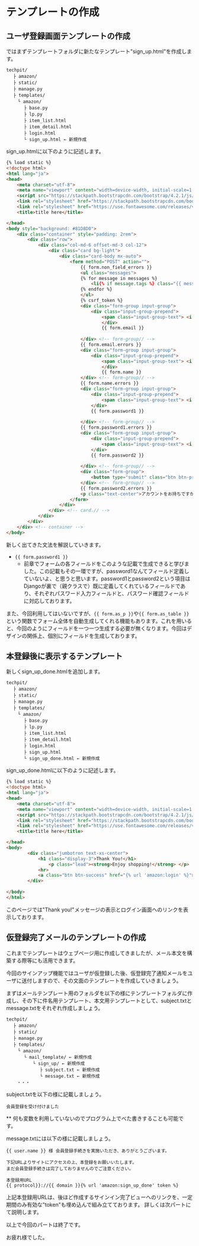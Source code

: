 # テンプレートの作成

## ユーザ登録画面テンプレートの作成
ではまずテンプレートフォルダに新たなテンプレート"sign_up.html"を作成します。
```
techpit/
　 ├ amazon/
　 ├ static/
　 ├ manage.py
　 ├ templates/ 
 　　└ amazon/
    　 ├ base.py
　     ├ lp.py
　　　　├ item_list.html
　　　　├ item_detail.html
　　　　├ login.html
　　　　└ sign_up.html ← 新規作成

```

sign_up.htmlに以下のように記述します。
```html
{% load static %}
<!doctype html>
<html lang="ja">
<head>
    <meta charset="utf-8">
    <meta name="viewport" content="width=device-width, initial-scale=1, shrink-to-fit=no">
    <script src="https://stackpath.bootstrapcdn.com/bootstrap/4.2.1/js/bootstrap.min.js"></script>
    <link rel="stylesheet" href="https://stackpath.bootstrapcdn.com/bootstrap/4.1.0/css/bootstrap.min.css">
    <link rel="stylesheet" href="https://use.fontawesome.com/releases/v5.5.0/css/all.css" >
    <title>title here</title>

</head>
<body style="background: #81D8D0">
    <div class="container" style="padding: 2rem">
        <div class="row">
            <div class="col-md-6 offset-md-3 col-12">
                <div class="card bg-light">
                    <div class="card-body mx-auto">
                        <form method="POST" action="">
                            {{ form.non_field_errors }}
                            <ul class="messages">
                            {% for message in messages %}
                                <li{% if message.tags %} class="{{ message.tags }}"{% endif %}>{{ message }}</li>
                            {% endfor %}
                            </ul>
                            {% csrf_token %}
                            <div class="form-group input-group">
                                <div class="input-group-prepend">
                                    <span class="input-group-text"> <i class="fa fa-envelope"></i> </span>
                                    </div>
                                    {{ form.email }}
                                    
                            </div> <!-- form-group// -->
                            {{ form.email.errors }}
                            <div class="form-group input-group">
                                <div class="input-group-prepend">
                                    <span class="input-group-text"> <i class="fa fa-user"></i> </span>
                                    </div>
                                    {{ form.name }}
                            </div> <!-- form-group// -->
                            {{ form.name.errors }}
                            <div class="form-group input-group">
                                <div class="input-group-prepend">
                                    <span class="input-group-text"> <i class="fa fa-lock"></i> </span>
                                </div>
                                {{ form.password1 }}
                                
                            </div> <!-- form-group// -->
                            {{ form.password1.errors }}
                            <div class="form-group input-group">
                                <div class="input-group-prepend">
                                    <span class="input-group-text"> <i class="fa fa-lock"></i> </span>
                                </div>
                                {{ form.password2 }}
                                
                            </div> <!-- form-group// -->                                      
                            <div class="form-group">
                                <button type="submit" class="btn btn-primary btn-block"> Create Account  </button>
                            </div> <!-- form-group// -->   
                            {{ form.password2.errors }}   
                            <p class="text-center">アカウントをお持ちですか? <a href="{% url 'amazon:login' %}">Log In</a> </p>                                                                 
                        </form>
                    </div>
                </div> <!-- card.// -->
            </div>
        </div>
    </div> <!-- container -->
</body>
```

新しく出てきた文法を解説していきます。
* `{{ form.password1 }}`
  * 前章でフォームの各フィールドをこのような記載で生成できると学びました。この記載もその一環ですが、password1なんてフィールド定義していないよ、と思うと思います。password1とpassword2という項目はDjangoが裏で（親クラスで）既に定義してくれているフィールドであり、それぞれパスワード入力フィールドと、パスワード確認フィールドに対応しております。


また、今回利用してはいないですが、`{{ form.as_p }}`や`{{ form.as_table }}`という関数でフォーム全体を自動生成してくれる機能もあります。これを用いると、今回のようにフィールドを一つ一つ生成する必要が無くなります。今回はデザインの関係上、個別にフィールドを生成しております。

## 本登録後に表示するテンプレート
新しくsign_up_done.htmlを追加します。
```
techpit/
　 ├ amazon/
　 ├ static/
　 ├ manage.py
　 ├ templates/ 
 　　└ amazon/
    　 ├ base.py
　     ├ lp.py
　　　　├ item_list.html
　　　　├ item_detail.html
　　　　├ login.html
　　　　├ sign_up.html
　　　　└ sign_up_done.html ← 新規作成

```

sign_up_done.htmlに以下のように記述します。
```html
{% load static %}
<!doctype html>
<html lang="ja">
<head>
    <meta charset="utf-8">
    <meta name="viewport" content="width=device-width, initial-scale=1, shrink-to-fit=no">
    <script src="https://stackpath.bootstrapcdn.com/bootstrap/4.2.1/js/bootstrap.min.js" ></script>
    <link rel="stylesheet" href="https://stackpath.bootstrapcdn.com/bootstrap/4.1.0/css/bootstrap.min.css">
    <link rel="stylesheet" href="https://use.fontawesome.com/releases/v5.5.0/css/all.css">
    <title>title here</title>

</head>
<body>
        <div class="jumbotron text-xs-center">
            <h1 class="display-3">Thank You!</h1>
                <p class="lead"><strong>Enjoy shopping!</strong> </p>
            <hr>
            <a class="btn btn-success" href="{% url 'amazon:login' %}">login</a>
        </div>
            
</body>
</html>

```

このページでは"Thank you!"メッセージの表示とログイン画面へのリンクを表示しております。

## 仮登録完了メールのテンプレートの作成
これまでテンプレートはウェブページ用に作成してきましたが、メール本文を構築する際等にも活用できます。

今回のサインアップ機能ではユーザが仮登録した後、仮登録完了通知メールをユーザに送付しますので、その文面のテンプレートを作成していきましょう。

まずはメールテンプレート用のフォルダを以下の様にテンプレートフォルダに作成し、その下に件名用テンプレート、本文用テンプレートとして、subject.txtとmessage.txtをそれぞれ作成しましょう。
```
techpit/
　 ├ amazon/
　 ├ static/
　 ├ manage.py
　 ├ templates/ 
 　　└ amazon/
　　　　└ mail_template/ ← 新規作成
          └ sign_up/ ← 新規作成
          　 ├ subject.txt ← 新規作成
　           └ message.txt ← 新規作成
    ・・・　

```

subject.txtを以下の様に記載しましょう。
```
会員登録を受け付けました
```
** 何も変数を利用していないのでプログラム上でべた書きすることも可能です。

message.txtには以下の様に記載しましょう。
```
{{ user.name }} 様 会員登録手続きを実施いただき、ありがとうございます。

下記URLよりサイトにアクセスの上、本登録をお願いいたします。
まだ会員登録手続きは完了しておりませんのでご注意ください。

本登録用URL
{{ protocol}}://{{ domain }}{% url 'amazon:sign_up_done' token %}

```

上記本登録用URLは、後ほど作成するサインイン完了ビューへのリンクを、一定期間のみ有効な"token"も埋め込んで組み立てております。
詳しくは次パートにて説明します。

以上で今回のパートは終了です。

お疲れ様でした。

